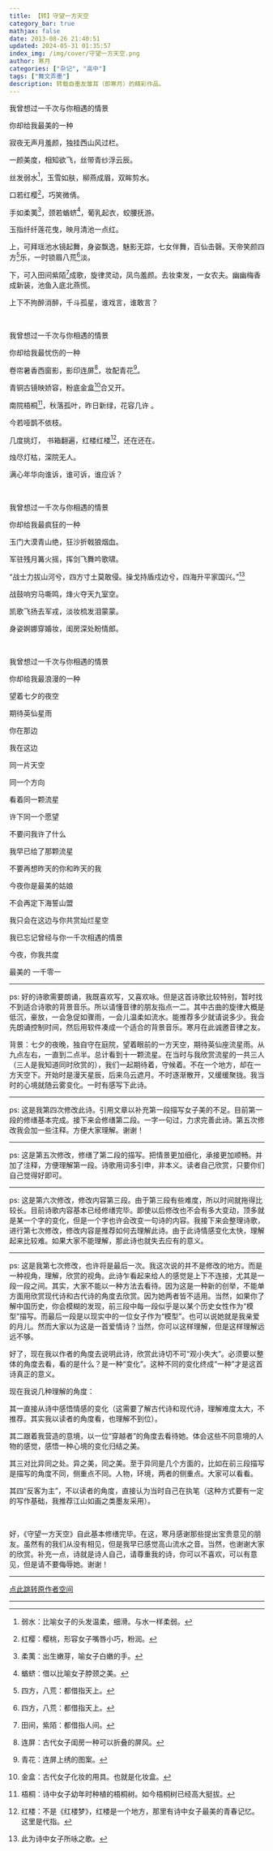 ```yaml
---
title: 【转】守望一方天空
category_bar: true
mathjax: false
date: 2013-08-26 21:40:51
updated: 2024-05-31 01:35:57
index_img: /img/cover/守望一方天空.png
author: 寒月
categories: ["杂记", "高中"]
tags: ["舞文弄墨"]
description: 转载自墨友雏耳（即寒月）的精彩作品。
---
```


我曾想过一千次与你相遇的情景

你却给我最美的一种

寂夜无声月羞颜，独挂西山风过栏。

一颜美度，相知欲飞，丝带青纱浮云辰。

丝发弱水[^1]，玉雪如肤，柳燕成眉，双眸剪水。

口若红樱[^2]，巧笑微倩。

手如柔荑[^3]，颈若蝤蛴[^4]，葡乳起衣，蛟腰抚游。 

玉指纤纤莲花曳，映月清池一点红。

上，可拜瑶池水镜起舞，身姿飘逸，魅影无踪，七女伴舞，百仙击磬。天帝笑颜四方[^5]乐，一时锁眉八荒[^5]淡。

下，可入田间紫陌[^6]成歌，旋律灵动，凤鸟羞颜。去妆束发，一女农夫。幽幽梅香成新装，池鱼入底北燕慌。

上下不拘醉消醉，千斗孤星，谁戏言，谁敢言？

<br/>

我曾想过一千次与你相遇的情景

你却给我最忧伤的一种

卷帘暑香西窗影，影印连屏[^7]，妆配青花[^8]。

青铜古镜映娇容，粉底金盒[^9]合又开。

南院梧桐[^10]，秋落孤叶，昨日新绿，花容几许 。

今若哑鹊不依枝。

 几度挑灯， 书箱翻遍，红楼红楼[^11]，还在还在。

烛尽灯枯，深院无人。

满心年华向谁诉，谁可诉，谁应诉？

<br/>

我曾想过一千次与你相遇的情景

你却给我最疯狂的一种

玉门大漠青山绝，狂沙折戟狼烟血。

军驻残月篝火摇，挥剑飞舞吟歌啸。

“战士力拔山河兮，四方寸土莫敢侵。操戈持盾戍边兮，四海升平家国兴。”[^12]

战鼓响穷马嘶鸣，烽火夺天九室空。

凯歌飞扬去军戎，淡妆梳发泪蒙蒙。

身姿婀娜穿婚妆，闺房深处盼情郎。

<br/>

我曾想过一千次与你相遇的情景

你却给我最浪漫的一种

望着七夕的夜空

期待英仙星雨

你在那边

我在这边

同一片天空

同一个方向

看着同一颗流星

许下同一个愿望

不要问我许了什么

我早已给了那颗流星

不要再想昨天的你和昨天的我

今夜你是最美的姑娘

不会再定下海誓山盟

我只会在这边与你共赏灿烂星空

我已忘记曾经与你一千次相遇的情景

今夜，你我共度

最美的 一千零一

---

ps: 好的诗歌需要朗诵，我既喜欢写，又喜欢咏。但是这首诗歌比较特别，暂时找不到适合诗歌的背景音乐。所以请懂音律的朋友指点一二。其中古曲的旋律大概是低沉，豪放，一会急促如骤雨，一会儿温柔如流水。能推荐多少就请说多少。我会先朗诵控制时间，然后用软件凑成一个适合的背景音乐。寒月在此诚邀音律之友。

背景：七夕的夜晚，独自守在庭院，望着眼前的一方天空，期待英仙座流星雨。从九点左右，一直到二点半。总计看到十一颗流星。在当时与我欣赏流星的一共三人（三人是我知道同时欣赏的），我们一起期待着，守候着。不在一个地方，却在一方天空下。开始时是漫天星辰，后来乌云遮月。不时逐渐散开，又缓缓聚拢。我当时的心境就随云雾变化。一时有感写下此诗。

---

ps: 这是我第四次修改此诗。引用文章以补充第一段描写女子美的不足。目前第一段的修缮基本完成。接下来会修缮第二段。一字一句过，力求完善此诗。第五次修改我会加一些注释。方便大家理解。谢谢！

---

ps: 这是第五次修改，修缮了第二段的描写。把情景更加细化，承接更加顺畅。并加了注释，方便理解第一段。诗歌用词多引申，非本义。读者自己欣赏，只要你们自己觉得好即可。

---

ps: 这是第六次修改，修改内容第三段。由于第三段有些难度，所以时间就拖得比较长。目前诗歌内容基本已经修缮完毕。即使以后修改也不会有多大变动，顶多就是某一个字的变化，但是一个字也许会改变一句诗的内容。我接下来会整理诗歌，进行第七次修改，修改内容是推荐如何去理解此诗。由于此诗情感变化太快，理解起来比较难。如果大家不能理解，那此诗也就失去应有的意义。

---

ps: 这是我第七次修改，也许将是最后一次。我这次说的并不是修改的地方。而是一种视角，理解，欣赏的视角。此诗乍看起来给人的感觉是上下不连接，尤其是一段一段之间。其实，大家不能以一种方法去看待。因为这是一种新的创举，不能单方面用欣赏现代诗和古代诗的角度去欣赏。因为她两者皆不适用。当然，如果你了解中国历史，你会模糊的发现，前三段中每一段似乎是以某个历史女性作为“模型”描写。而最后一段是以现实中的一位女子作为“模型”。也可以说她就是我亲爱的月儿。然而大家以为这是一首爱情诗？当然，你可以这样理解，但是这样理解远远不够。

好了，现在我以作者的角度去说明此诗，欣赏此诗切不可“观小失大”。必须要以整体的角度去看，看的是什么？是一种“变化”。这种不同的变化终成“一种”才是这首诗真正的意义。

现在我说几种理解的角度：

其一直接从诗中感悟情感的变化（这需要了解古代诗和现代诗，理解难度太大，不推荐。其实我以读者的角度看，也理解不到位）。

其二跟着我营造的意境，以一位“穿越者”的角度去看待她。体会这些不同意境的人物的感觉，感悟一种心境的变化归结之美。

其三对比异同之处。异之美，同之美。至于异同是几个方面的，比如在前三段描写是描写的角度不同，侧重点不同。人物，环境，两者的侧重点。大家可以看看。

其四“反客为主”，不以读者的角度，直接认为当时自己在执笔（这种方式要有一定的写作基础，我推荐江山如画之类墨友采用）。

<br/>

好，《守望一方天空》自此基本修缮完毕。在这，寒月感谢那些提出宝贵意见的朋友。虽然有的我们从没有相见，但是我早已感觉高山流水之音。当然，也谢谢大家的欣赏。补充一点，诗就是诗人自己，请尊重我的诗，你可以不喜欢，可以有意见，但是请不要侮辱她。谢谢！

---

[点此跳转原作者空间](https://user.qzone.qq.com/576957855)

---

[^1]: 弱水：比喻女子的头发温柔，细滑。与水一样柔弱。
[^2]: 红樱：樱桃，形容女子嘴唇小巧，粉润。
[^3]: 柔荑：出生嫩芽，喻女子白嫩的手。
[^4]: 蝤蛴：借以比喻女子脖颈之美。
[^5]: 四方，八荒：都借指天上。
[^6]: 田间，紫陌：都借指人间。
[^7]: 连屏：古代女子闺房一种可以折叠的屏风。
[^8]: 青花：连屏上绣的图案。
[^9]: 金盒：古代女子化妆的用具。也就是化妆盒。
[^10]: 梧桐：诗中女子幼年时种植的梧桐树。如今梧桐树已经高大挺拔。
[^11]: 红楼：不是《红楼梦》，红楼是一个地方，那里有诗中女子最美的青春记忆。这里是代指。
[^12]: 此为诗中女子所咏之歌。